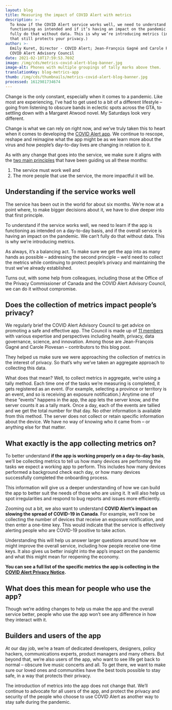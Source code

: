```yaml
---
layout: blog
title: Measuring the impact of COVID Alert with metrics
description: >-
  To know if the COVID Alert service works well, we need to understand if it’s
  functioning as intended and if it’s having an impact on the pandemic. We can’t
  fully do that without data. This is why we’re introducing metrics (in a way
  that still protects your privacy.)
author: >-
  Emily Kuret, Director - COVID Alert; Jean-François Gagné and Carole Piovesan -
  COVID Alert Advisory Council
date: 2021-02-10T17:59:53.769Z
image: /img/cds/metrics-covid-alert-blog-banner.jpg
image-alt: Phones with multiple groupings of tally marks above them.
translationKey: blog-metrics-app
thumb: /img/cds/thumbnails/metrics-covid-alert-blog-banner.jpg
processed: 1612981734674
---
```

Change is the only constant, especially when it comes to a pandemic. Like most are experiencing, I’ve had to get used to a bit of a different lifestyle – going from listening to obscure bands in eclectic spots across the GTA, to settling down with a Margaret Atwood novel. My Saturdays look very different. 

Change is what we can rely on right now, and we’ve truly taken this to heart when it comes to developing the [COVID Alert app](https://www.canada.ca/en/public-health/services/diseases/coronavirus-disease-covid-19/covid-alert.html). We continue to rescope, reshape and reimagine what the app might be as we learn more about the virus and how people’s day-to-day lives are changing in relation to it. 

As with any change that goes into the service, we make sure it aligns with the [two main principles](https://digital.canada.ca/2020/10/02/building-an-effective-exposure-notification-service-like-covid-alert/) that have been guiding us all these months: 

1. The service must work well and 
2. The more people that use the service, the more impactful it will be.

## Understanding if the service works well 

The service has been out in the world for about six months. We’re now at a point where, to make bigger decisions about it, we have to dive deeper into that first principle. 

To understand if the service works well, we need to learn if the app is functioning as intended on a day-to-day basis, and if the overall service is having an impact on the pandemic. We can’t fully do that without data. This is why we’re introducing metrics. 

As always, it’s a balancing act. To make sure we get the app into as many hands as possible – addressing the second principle – we’d need to collect the metrics while continuing to protect people’s privacy and maintaining the trust we’ve already established. 

Turns out, with some help from colleagues, including those at the Office of the Privacy Commissioner of Canada and the COVID Alert Advisory Council, we can do it without compromise. 

## Does the collection of metrics impact people’s privacy? 

We regularly brief the COVID Alert Advisory Council to get advice on promoting a safe and effective app. The Council is made up of [11 members](https://www.ic.gc.ca/eic/site/icgc.nsf/eng/h_07694.html) with various expertise and perspectives including health, privacy, data governance, science, and innovation. Among those are Jean-François Gagné and Carole Piovesan – contributors to this blog post.

They helped us make sure we were approaching the collection of metrics in the interest of privacy. So that’s why we’ve taken an aggregate approach to collecting this data. 

What does that mean? Well, to collect metrics in aggregate, we’re using a tally method. Each time one of the tasks we’re measuring is completed, it gets registered as an event. (For example, selecting a province or territory is an event, and so is receiving an exposure notification.) Anytime one of these “events” happens in the app, the app lets the server know, and the server counts it as a tally mark. Once a day, each of the events are tallied and we get the total number for that day. No other information is available from this method. The server does not collect or retain specific information about the device. We have no way of knowing who it came from – or anything else for that matter. 
## What exactly is the app collecting metrics on? 

To better understand **if the app is working properly on a day-to-day basis**, we’ll be collecting metrics to tell us how many devices are performing the tasks we expect a working app to perform. This includes how many devices performed a background check each day, or how many devices successfully completed the onboarding process.

This information will give us a deeper understanding of how we can build the app to better suit the needs of those who are using it. It will also help us spot irregularities and respond to bug reports and issues more efficiently.
  
Zooming out a bit, we also want to understand **COVID Alert’s impact on slowing the spread of COVID-19 in Canada**. For example, we’ll now be collecting the number of devices that receive an exposure notification, and then enter a one-time key. This would indicate that the service is effectively alerting people who are COVID-19 positive to take action.

Understanding this will help us answer larger questions around how we might improve the overall service, including how people receive one-time keys. It also gives us better insight into the app’s impact on the pandemic and what this might mean for reopening the economy. 

**You can see a full list of the specific metrics the app is collecting in the [COVID Alert Privacy Notice](https://www.canada.ca/en/public-health/services/diseases/coronavirus-disease-covid-19/covid-alert/privacy-policy.html).**
## What does this mean for people who use the app? 

Though we’re adding changes to help us make the app and the overall service better, people who use the app won’t see any difference in how they interact with it. 
## Builders and users of the app

At our day job, we’re a team of dedicated developers, designers, policy hackers, communications experts, product managers and many others. But beyond that, we’re also users of the app, who want to see life get back to normal – obscure live music concerts and all. To get there, we want to make sure our loved ones and communities have the best tools possible to stay safe, in a way that protects their privacy. 

The introduction of metrics into the app does not change that. We’ll continue to advocate for all users of the app, and protect the privacy and security of the people who choose to use COVID Alert as another way to stay safe during the pandemic. 

